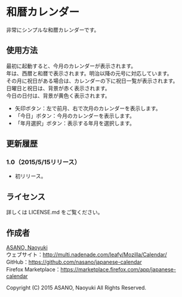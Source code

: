 和暦カレンダー
==============

非常にシンプルな和暦カレンダーです。

使用方法
--------

最初に起動すると、今月のカレンダーが表示されます。  
年は、西暦と和暦で表示されます。明治以降の元号に対応しています。  
その月に祝日がある場合は、カレンダーの下に祝日一覧が表示されます。  
日曜日と祝日は、背景が赤く表示されます。  
今日の日付は、背景が黄色く表示されます。

  * 矢印ボタン：左で前月、右で次月のカレンダーを表示します。
  * 「今日」ボタン：今月のカレンダーを表示します。
  * 「年月選択」ボタン：表示する年月を選択します。

更新履歴
--------

### 1.0（2015/5/15リリース）

  * 初リリース。

ライセンス
----------

詳しくは LICENSE.md をご覧ください。

作成者
------

[ASANO, Naoyuki](http://multi.nadenade.com/leafy/)  
ウェブサイト：<http://multi.nadenade.com/leafy/Mozilla/Calendar/>  
GitHub：<https://github.com/nasano/japanese-calendar>  
Firefox Marketplace：<https://marketplace.firefox.com/app/japanese-calendar>

Copyright (C) 2015 ASANO, Naoyuki All Rights Reserved.

